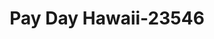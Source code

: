 ---
f_zip-code: 96720
f_state-code: HI
title: Pay Day Hawaii-23546
f_phone: 808-959-0484
f_city-only: Hilo
f_address: Prince Kuhio Plz Hilo
f_location-unique-id: '23546'
slug: pay-day-hawaii-23546
updated-on: '2024-05-30T13:46:58.046Z'
created-on: '2024-05-30T13:36:59.803Z'
published-on: '2024-05-30T13:54:32.469Z'
f_city-state: cms/city/hilo-hi.md
f_company: cms/company/pay-day-hawaii.md
f_state: cms/state/hawaii.md
layout: '[payday-loan].html'
tags: payday-loan
---